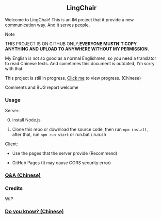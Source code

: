 <div align="center">
    <h2> LingChair </h2>
</div>

Welcome to LingChair! This is an IM project that it provide a new communication way. And it serves people.

> [!NOTE]
> THIS PROJECT IS ON G‍I‍T‍H‍U‍‍B ONLY,**EVERYONE MUSTN'T COPY ANYTHING AND UPLOAD TO ANYWHERE WITHOUT MY PERMISSION.** <!-- GitCode, 说的就是你, 到时候如果被我发现你搬我仓库我迟早要找你算账 -->
>  
> My English is not so good as a normal Englishmen, so you need a translator to read Chinese texts. And sometimes this document is outdated, I'm sorry with that.
> 
> This project is still in progress, [Click me](final.md) to view progress. (Chinese)
>  
> Comments and BUG report welcome

### Usage

Server:

  0. Install Node.js

  1. Clone this repo or download the source code, then run `npm install`, after that, run `npm run start` or run.bat / run.sh

Client:

  * Use the pages that the server provide (Recommend)
 
  * GitHub Pages (It may cause CORS security error)

### [Q&A (Chinese)](.github/QA.md)

### Credits

WIP

### [Do you know? (Chinese)](.github/do_you_know.md)
